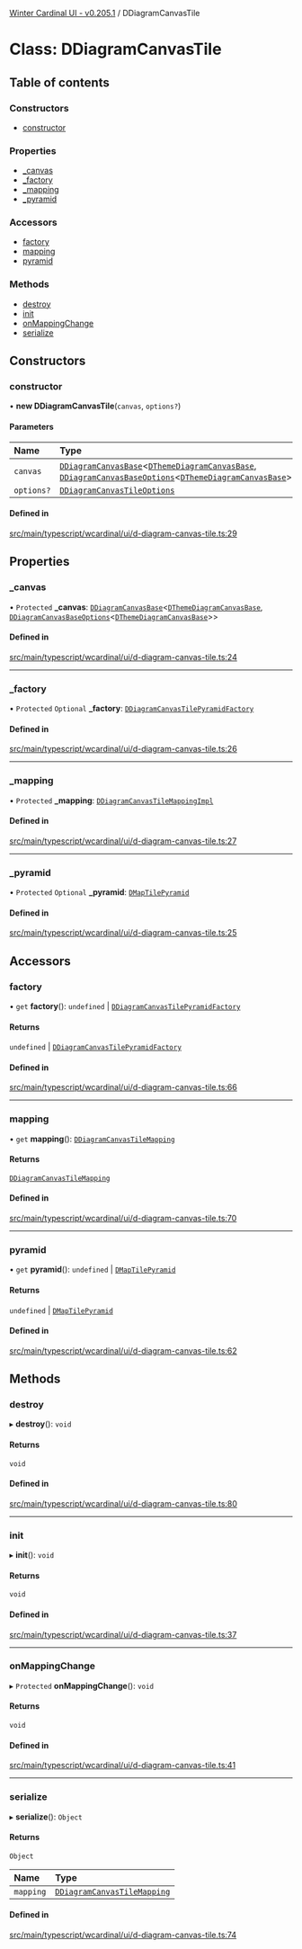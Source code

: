[Winter Cardinal UI - v0.205.1](../index.md) / DDiagramCanvasTile

# Class: DDiagramCanvasTile

## Table of contents

### Constructors

- [constructor](DDiagramCanvasTile.md#constructor)

### Properties

- [\_canvas](DDiagramCanvasTile.md#_canvas)
- [\_factory](DDiagramCanvasTile.md#_factory)
- [\_mapping](DDiagramCanvasTile.md#_mapping)
- [\_pyramid](DDiagramCanvasTile.md#_pyramid)

### Accessors

- [factory](DDiagramCanvasTile.md#factory)
- [mapping](DDiagramCanvasTile.md#mapping)
- [pyramid](DDiagramCanvasTile.md#pyramid)

### Methods

- [destroy](DDiagramCanvasTile.md#destroy)
- [init](DDiagramCanvasTile.md#init)
- [onMappingChange](DDiagramCanvasTile.md#onmappingchange)
- [serialize](DDiagramCanvasTile.md#serialize)

## Constructors

### constructor

• **new DDiagramCanvasTile**(`canvas`, `options?`)

#### Parameters

| Name | Type |
| :------ | :------ |
| `canvas` | [`DDiagramCanvasBase`](DDiagramCanvasBase.md)<[`DThemeDiagramCanvasBase`](../interfaces/DThemeDiagramCanvasBase.md), [`DDiagramCanvasBaseOptions`](../interfaces/DDiagramCanvasBaseOptions.md)<[`DThemeDiagramCanvasBase`](../interfaces/DThemeDiagramCanvasBase.md)\>\> |
| `options?` | [`DDiagramCanvasTileOptions`](../interfaces/DDiagramCanvasTileOptions.md) |

#### Defined in

[src/main/typescript/wcardinal/ui/d-diagram-canvas-tile.ts:29](https://github.com/winter-cardinal/winter-cardinal-ui/blob/v0.205.1/src/main/typescript/wcardinal/ui/d-diagram-canvas-tile.ts#L29)

## Properties

### \_canvas

• `Protected` **\_canvas**: [`DDiagramCanvasBase`](DDiagramCanvasBase.md)<[`DThemeDiagramCanvasBase`](../interfaces/DThemeDiagramCanvasBase.md), [`DDiagramCanvasBaseOptions`](../interfaces/DDiagramCanvasBaseOptions.md)<[`DThemeDiagramCanvasBase`](../interfaces/DThemeDiagramCanvasBase.md)\>\>

#### Defined in

[src/main/typescript/wcardinal/ui/d-diagram-canvas-tile.ts:24](https://github.com/winter-cardinal/winter-cardinal-ui/blob/v0.205.1/src/main/typescript/wcardinal/ui/d-diagram-canvas-tile.ts#L24)

___

### \_factory

• `Protected` `Optional` **\_factory**: [`DDiagramCanvasTilePyramidFactory`](../index.md#ddiagramcanvastilepyramidfactory)

#### Defined in

[src/main/typescript/wcardinal/ui/d-diagram-canvas-tile.ts:26](https://github.com/winter-cardinal/winter-cardinal-ui/blob/v0.205.1/src/main/typescript/wcardinal/ui/d-diagram-canvas-tile.ts#L26)

___

### \_mapping

• `Protected` **\_mapping**: [`DDiagramCanvasTileMappingImpl`](DDiagramCanvasTileMappingImpl.md)

#### Defined in

[src/main/typescript/wcardinal/ui/d-diagram-canvas-tile.ts:27](https://github.com/winter-cardinal/winter-cardinal-ui/blob/v0.205.1/src/main/typescript/wcardinal/ui/d-diagram-canvas-tile.ts#L27)

___

### \_pyramid

• `Protected` `Optional` **\_pyramid**: [`DMapTilePyramid`](../interfaces/DMapTilePyramid.md)

#### Defined in

[src/main/typescript/wcardinal/ui/d-diagram-canvas-tile.ts:25](https://github.com/winter-cardinal/winter-cardinal-ui/blob/v0.205.1/src/main/typescript/wcardinal/ui/d-diagram-canvas-tile.ts#L25)

## Accessors

### factory

• `get` **factory**(): `undefined` \| [`DDiagramCanvasTilePyramidFactory`](../index.md#ddiagramcanvastilepyramidfactory)

#### Returns

`undefined` \| [`DDiagramCanvasTilePyramidFactory`](../index.md#ddiagramcanvastilepyramidfactory)

#### Defined in

[src/main/typescript/wcardinal/ui/d-diagram-canvas-tile.ts:66](https://github.com/winter-cardinal/winter-cardinal-ui/blob/v0.205.1/src/main/typescript/wcardinal/ui/d-diagram-canvas-tile.ts#L66)

___

### mapping

• `get` **mapping**(): [`DDiagramCanvasTileMapping`](../interfaces/DDiagramCanvasTileMapping.md)

#### Returns

[`DDiagramCanvasTileMapping`](../interfaces/DDiagramCanvasTileMapping.md)

#### Defined in

[src/main/typescript/wcardinal/ui/d-diagram-canvas-tile.ts:70](https://github.com/winter-cardinal/winter-cardinal-ui/blob/v0.205.1/src/main/typescript/wcardinal/ui/d-diagram-canvas-tile.ts#L70)

___

### pyramid

• `get` **pyramid**(): `undefined` \| [`DMapTilePyramid`](../interfaces/DMapTilePyramid.md)

#### Returns

`undefined` \| [`DMapTilePyramid`](../interfaces/DMapTilePyramid.md)

#### Defined in

[src/main/typescript/wcardinal/ui/d-diagram-canvas-tile.ts:62](https://github.com/winter-cardinal/winter-cardinal-ui/blob/v0.205.1/src/main/typescript/wcardinal/ui/d-diagram-canvas-tile.ts#L62)

## Methods

### destroy

▸ **destroy**(): `void`

#### Returns

`void`

#### Defined in

[src/main/typescript/wcardinal/ui/d-diagram-canvas-tile.ts:80](https://github.com/winter-cardinal/winter-cardinal-ui/blob/v0.205.1/src/main/typescript/wcardinal/ui/d-diagram-canvas-tile.ts#L80)

___

### init

▸ **init**(): `void`

#### Returns

`void`

#### Defined in

[src/main/typescript/wcardinal/ui/d-diagram-canvas-tile.ts:37](https://github.com/winter-cardinal/winter-cardinal-ui/blob/v0.205.1/src/main/typescript/wcardinal/ui/d-diagram-canvas-tile.ts#L37)

___

### onMappingChange

▸ `Protected` **onMappingChange**(): `void`

#### Returns

`void`

#### Defined in

[src/main/typescript/wcardinal/ui/d-diagram-canvas-tile.ts:41](https://github.com/winter-cardinal/winter-cardinal-ui/blob/v0.205.1/src/main/typescript/wcardinal/ui/d-diagram-canvas-tile.ts#L41)

___

### serialize

▸ **serialize**(): `Object`

#### Returns

`Object`

| Name | Type |
| :------ | :------ |
| `mapping` | [`DDiagramCanvasTileMapping`](../interfaces/DDiagramCanvasTileMapping.md) |

#### Defined in

[src/main/typescript/wcardinal/ui/d-diagram-canvas-tile.ts:74](https://github.com/winter-cardinal/winter-cardinal-ui/blob/v0.205.1/src/main/typescript/wcardinal/ui/d-diagram-canvas-tile.ts#L74)
